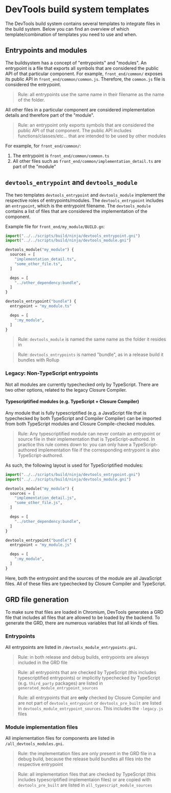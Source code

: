 # DevTools build system templates

The DevTools build system contains several templates to integrate files in the build system.
Below you can find an overview of which template/combination of templates you need to use and when.

## Entrypoints and modules

The buildsystem has a concept of "entrypoints" and "modules".
An entrypoint is a file that exports all symbols that are considered the public API of that particular component.
For example, `front_end/common/` exposes its public API in `front_end/common/common.js`.
Therefore, the `common.js` file is considered the entrypoint.

> Rule: all entrypoints use the same name in their filename as the name of the folder.

All other files in a particular component are considered implementation details and therefore part of the "module".

> Rule: an entrypoint only exports symbols that are considered the public API of that component.
The public API includes functions/classes/etc... that are intended to be used by other modules

For example, for `front_end/common/`:
1. The entrypoint is `front_end/common/common.ts`
2. All other files such as `front_end/common/implementation_detail.ts` are part of the "module"

## `devtools_entrypoint` and `devtools_module`

The two templates `devtools_entrypoint` and `devtools_module` implement the respective roles of entrypoints/modules.
The `devtools_entrypoint` includes an `entrypoint`, which is the entrypoint filename.
The `devtools_module` contains a list of files that are considered the implementation of the component.

Example file for `front_end/my_module/BUILD.gn`:

```python
import("../../scripts/build/ninja/devtools_entrypoint.gni")
import("../../scripts/build/ninja/devtools_module.gni")

devtools_module("my_module") {
  sources = [
    "implementation_detail.ts",
    "some_other_file.ts",
  ]

  deps = [
    "../other_dependency:bundle",
  ]
}

devtools_entrypoint("bundle") {
  entrypoint = "my_module.ts"

  deps = [
    ":my_module",
  ]
}
```

> Rule: `devtools_module` is named the same name as the folder it resides in

> Rule: `devtools_entrypoints` is named "bundle", as in a release build it bundles with Rollup

### Legacy: Non-TypeScript entrypoints

Not all modules are currently typechecked only by TypeScript.
There are two other options, related to the legacy Closure Compiler.

#### Typescriptified modules (e.g. TypeScript + Closure Compiler)

Any module that is fully typescriptified (e.g. a JavaScript file that is typechecked by both TypeScript and Compiler Compiler) can be imported from both TypeScript modules and Closure Compile-checked modules.

> Rule: Any typescriptified module can never contain an entrypoint or source file in their implementation that is TypeScript-authored. In practice this rule comes down to: you can only have a TypeScript-authored implementation file if the corresponding entrypoint is also TypeScript-authored.

As such, the following layout is used for TypeScriptified modules:

```python
import("../../scripts/build/ninja/devtools_entrypoint.gni")
import("../../scripts/build/ninja/devtools_module.gni")

devtools_module("my_module") {
  sources = [
    "implementation_detail.js",
    "some_other_file.js",
  ]

  deps = [
    "../other_dependency:bundle",
  ]
}

devtools_entrypoint("bundle") {
  entrypoint = "my_module.js"

  deps = [
    ":my_module",
  ]
}
```

Here, both the entrypoint and the sources of the module are all JavaScript files.
All of these files are typechecked by Closure Compiler and TypeScript.

## GRD file generation

To make sure that files are loaded in Chromium, DevTools generates a GRD file that includes all files that are allowed to be loaded by the backend.
To generate the GRD, there are numerous variables that list all kinds of files.

### Entrypoints

All entrypoints are listed in `/devtools_module_entrypoints.gni`.

> Rule: in both release and debug builds, entrypoints are always included in the GRD file

> Rule: all entrypoints that are checked by TypeScript (this includes typescriptified entrypoints) or implicitly typechecked by TypeScript (e.g. `third_party` packages) are listed in `generated_module_entrypoint_sources`

> Rule: all entrypoints that are **only** checked by Closure Compiler and are not part of `devtools_entrypoint` or `devtools_pre_built` are listed in `devtools_module_entrypoint_sources`. This includes the `-legacy.js` files

### Module implementation files

All implementation files for components are listed in `/all_devtools_modules.gni`.

> Rule: the implementation files are only present in the GRD file in a debug build, because the release build bundles all files into the respective entrypoint

> Rule: all implementation files that are checked by TypeScript (this includes typescriptified implementaion files) or are copied with `devtools_pre_built` are listed in `all_typescript_module_sources`
